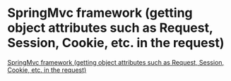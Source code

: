 # SpringMvc framework (getting object attributes such as Request, Session, Cookie, etc. in the request)
[SpringMvc framework (getting object attributes such as Request, Session, Cookie, etc. in the request)](https://aiwithcloud.com/2022/09/19/springmvc_framework_getting_object_attributes_such_as_request_session_cookie_etc-_in_the_request/)
